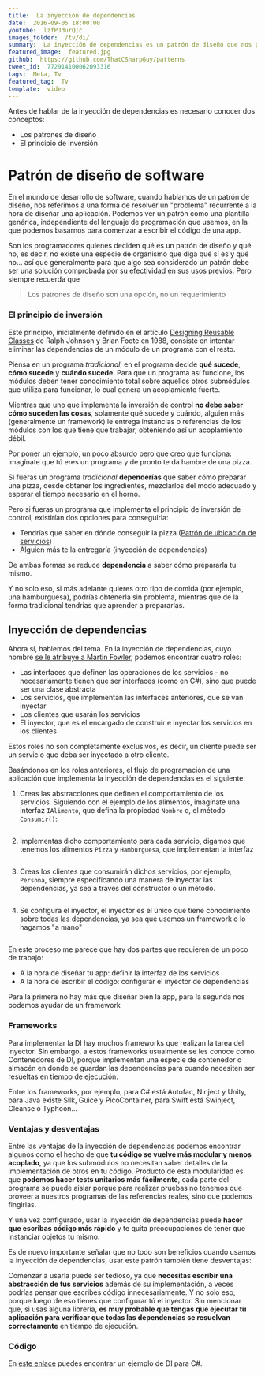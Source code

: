 ```yaml
---
title:  La inyección de dependencias
date:  2016-09-05 18:00:00
youtube:  lzfPJdurQIc
images_folder:  /tv/di/
summary:  La inyección de dependencias es un patrón de diseño que nos permite implementar en nuestras aplicaciones el principio de inversión de control. Consiste en evitar la instanciación de unos objetos dentro de otros, evitando así el acoplamiento fuerte.
featured_image:  featured.jpg
github:  https://github.com/ThatCSharpGuy/patterns
tweet_id:  772914100062093316
tags:  Meta, Tv
featured_tag:  Tv
template:  video
---
```


Antes de hablar de la inyección de dependencias es necesario conocer dos conceptos:  

 - Los patrones de diseño  
 - El principio de inversión    

# Patrón de diseño de software  
En el mundo de desarrollo de software, cuando hablamos de un patrón de diseño, nos referimos a una forma de resolver un "problema" recurrente a la hora de diseñar una aplicación. Podemos ver un patrón como una plantilla genérica, independiente del lenguaje de programación que usemos, en la que podemos basarnos para comenzar a escribir el código de una app.  

Son los programadores quienes deciden qué es un patrón de diseño y qué no, es decir, no existe una especie de organismo que diga qué sí es y qué no... así que generalmente para que algo sea considerado un patrón debe ser una solución comprobada por su efectividad en sus usos previos. Pero siempre recuerda que

 > Los patrones de diseño son una opción, no un requerimiento

### El principio de inversión  

Este principio, inicialmente definido en el artículo <a href="http://www.laputan.org/drc/drc.html" target="_blank">Designing Reusable Classes</a> de Ralph Johnson y Brian Foote en 1988, consiste en intentar eliminar las dependencias de un módulo de un programa con el resto.  

Piensa en un programa *tradicional*, en el programa decide **qué sucede**, **cómo sucede** y **cuándo sucede**. Para que un programa así funcione, los módulos deben tener conocimiento total sobre aquellos otros submódulos que utiliza para funcionar, lo cual genera un acoplamiento fuerte.

Mientras que uno que implementa la inversión de control **no debe saber cómo suceden las cosas**, solamente qué sucede y cuándo, alguien más (generalmente un framework) le entrega instancias o referencias de los módulos con los que tiene que trabajar, obteniendo así un acoplamiento débil.  

Por poner un ejemplo, un poco absurdo pero que creo que funciona: imagínate que tú eres un programa y de pronto te da hambre de una pizza.  

Si fueras un programa *tradicional* **dependerías** que saber cómo preparar una pizza, desde obtener los ingredientes, mezclarlos del modo adecuado y esperar el tiempo necesario en el horno.  

Pero si fueras un programa que implementa el principio de inversión de control, existirían dos opciones para conseguirla:

 - Tendrías que saber en dónde conseguir la pizza (<a href="https://en.wikipedia.org/wiki/Service_locator_pattern" target="_blank">Patrón de ubicación de servicios</a>)  
 - Alguien más te la entregaría (inyección de dependencias)

De ambas formas se reduce **dependencia** a saber cómo prepararla tu mismo.  

Y no solo eso, si más adelante quieres otro tipo de comida (por ejemplo, una hamburguesa), podrías obtenerla sin problema, mientras que de la forma tradicional tendrías que aprender a prepararlas.  

## Inyección de dependencias  

Ahora sí, hablemos del tema. En la inyección de dependencias, cuyo nombre <a href="http://www.martinfowler.com/articles/injection.html#FormsOfDependencyInjection" target="_blank">se le atribuye a Martin Fowler</a>, podemos encontrar cuatro roles:  

- Las interfaces que definen las operaciones de los servicios - no necesariamente tienen que ser interfaces (como en C#), sino que puede ser una clase abstracta
- Los servicios, que implementan las interfaces anteriores, que se van inyectar 
- Los clientes que usarán los servicios
- El inyector, que es el encargado de construir e inyectar los servicios en los clientes  

Estos roles no son completamente exclusivos, es decir, un cliente puede ser un servicio que deba ser inyectado a otro cliente.  

Basándonos en los roles anteriores, el flujo de programación de una aplicación que implementa la inyección de dependencias es el siguiente:  

1. Creas las abstracciones que definen el comportamiento de los servicios. Siguiendo con el ejemplo de los alimentos, imagínate una interfaz `IAlimento`, que defina la propiedad `Nombre` o, el método `Consumir()`:  
  
```csharp  

```  


2. Implementas dicho comportamiento para cada servicio, digamos que  tenemos los alimentos `Pizza` y `Hamburguesa`, que implementan la interfaz 

```csharp  

```  


3. Creas los clientes que consumirán dichos servicios, por ejemplo, `Persona`, siempre especificando una manera de inyectar las dependencias, ya sea a través del constructor o un método.    

```csharp  

```  

4. Se configura el inyector, el inyector es el único que tiene conocimiento sobre todas las dependencias, ya sea que usemos un framework o lo hagamos "a mano" 

```csharp  

```  

En este proceso me parece que hay dos partes que requieren de un poco de trabajo:  

- A la hora de diseñar tu app: definir la interfaz de los servicios  
- A la hora de escribir el código: configurar el inyector de dependencias

Para la primera no hay más que diseñar bien la app, para la segunda nos podemos ayudar de un framework  

### Frameworks  

Para implementar la DI hay muchos frameworks que realizan la tarea del inyector. Sin embargo, a estos frameworks usualmente se les conoce como Contenedores de DI, porque implementan una especie de contenedor o almacén en donde se guardan las dependencias para cuando necesiten ser resueltas en tiempo de ejecución. 

Entre los frameworks, por ejemplo, para C# está Autofac, Ninject y Unity, para Java existe Silk, Guice y PicoContainer, para Swift está Swinject, Cleanse o Typhoon… 

### Ventajas y desventajas

Entre las ventajas de la inyección de dependencias podemos encontrar algunos como el hecho de que **tu código se vuelve más modular y menos acoplado**, ya que los submódulos no necesitan saber detalles de la implementación de otros en tu código. Producto de esta modularidad es que **podemos hacer tests unitarios más fácilmente**, cada parte del programa se puede aislar porque para realizar pruebas no tenemos que proveer a nuestros programas de las referencias reales, sino que podemos fingirlas.

Y una vez configurado, usar la inyección de dependencias puede **hacer que escribas código más rápido** y te quita preocupaciones de tener que instanciar objetos tu mismo.

Es de nuevo importante señalar que no todo son beneficios cuando usamos la inyección de dependencias, usar este patrón también tiene desventajas:  

Comenzar a usarla puede ser tedioso, ya que **necesitas escribir una abstracción de tus servicios** además de su implementación, a veces podrías pensar que escribes código innecesariamente. Y no solo eso, porque luego de eso tienes que configurar tú el inyector. Sin mencionar que, si usas alguna librería, **es muy probable que tengas que ejecutar tu aplicación para verificar que todas las dependencias se resuelvan correctamente** en tiempo de ejecución.

### Código  
En <a href="https://github.com/ThatCSharpGuy/patterns" target="_blank">este enlace</a> puedes encontrar un ejemplo de DI para C#.

